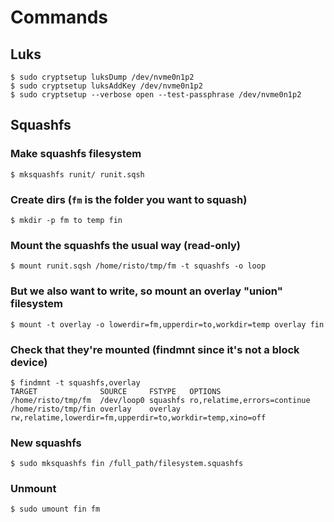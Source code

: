 # Commands

## Luks

```
$ sudo cryptsetup luksDump /dev/nvme0n1p2
$ sudo cryptsetup luksAddKey /dev/nvme0n1p2
$ sudo cryptsetup --verbose open --test-passphrase /dev/nvme0n1p2
```

## Squashfs

### Make squashfs filesystem

```
$ mksquashfs runit/ runit.sqsh
```

### Create dirs (`fm` is the folder you want to squash)

```
$ mkdir -p fm to temp fin
```

### Mount the squashfs the usual way (read-only)

```
$ mount runit.sqsh /home/risto/tmp/fm -t squashfs -o loop
```

### But we also want to write, so mount an overlay "union" filesystem

```
$ mount -t overlay -o lowerdir=fm,upperdir=to,workdir=temp overlay fin
```

### Check that they're mounted (findmnt since it's not a block device)

```
$ findmnt -t squashfs,overlay
TARGET              SOURCE     FSTYPE   OPTIONS
/home/risto/tmp/fm  /dev/loop0 squashfs ro,relatime,errors=continue
/home/risto/tmp/fin overlay    overlay  rw,relatime,lowerdir=fm,upperdir=to,workdir=temp,xino=off
```

### New squashfs

```
$ sudo mksquashfs fin /full_path/filesystem.squashfs
```

### Unmount

```
$ sudo umount fin fm
```
